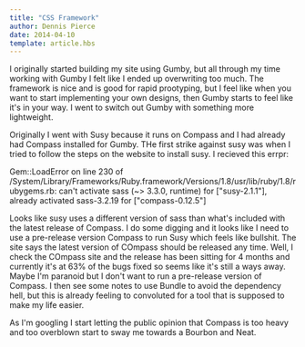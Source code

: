 ```yaml
---
title: "CSS Framework"
author: Dennis Pierce 
date: 2014-04-10
template: article.hbs
---
```


I originally started building my site using Gumby, but all through my time working with Gumby I felt like I ended up overwriting too much. The framework is nice and is good for rapid prootyping, but I feel like when you want to start implementing your own designs, then Gumby starts to feel like it's in your way. I went to switch out Gumby with something more lightweight. 

Originally I went with Susy because it runs on Compass and I had already had Compass installed for Gumby. THe first strike against susy was when I tried to follow the steps on the website to install susy. I recieved this errpr:

Gem::LoadError on line 230 of /System/Library/Frameworks/Ruby.framework/Versions/1.8/usr/lib/ruby/1.8/rubygems.rb: can't activate sass (~> 3.3.0, runtime) for ["susy-2.1.1"], already activated sass-3.2.19 for ["compass-0.12.5"]

Looks like susy uses a different version of sass than what's included with the latest release of Compass. I do some digging and it looks like I need to use a pre-release version Compass to run Susy which feels like bullshit. The site says the latest version of COmpass should be released any time. Well, I check the COmpass site and the release has been sitting for 4 months and currently it's at 63% of the bugs fixed so seems like it's still a ways away. Maybe I'm paranoid but I don't want to run
a pre-release version of Compass. I then see some notes to use Bundle to avoid the dependency hell, but this is already feeling to convoluted for a tool that is supposed to make my life easier. 

As I'm googling I start letting the public opinion that Compass is too heavy and too overblown start to sway me towards a Bourbon and Neat.


